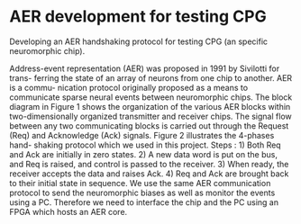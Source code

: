 # AER development for testing CPG

Developing an AER handshaking protocol for testing CPG (an specific neuromorphic chip).

Address-event representation (AER) was proposed in 1991 by Sivilotti for trans-
ferring the state of an array of neurons from one chip to another. AER is a commu-
nication protocol originally proposed as a means to communicate sparse neural events
between neuromorphic chips. The block diagram in Figure 1 shows the organization of
the various AER blocks within two-dimensionally organized transmitter and receiver
chips. The signal flow between any two communicating blocks is carried out through the
Request (Req) and Acknowledge (Ack) signals. Figure 2 illustrates the 4-phases hand-
shaking protocol which we used in this project. Steps : 1) Both Req and Ack are initially
in zero states. 2) A new data word is put on the bus, and Req is raised, and control is
passed to the receiver. 3) When ready, the receiver accepts the data and raises Ack. 4)
Req and Ack are brought back to their initial state in sequence. We use the same AER
communication protocol to send the neuromorphic biases as well as monitor the events
using a PC. Therefore we need to interface the chip and the PC using an FPGA which
hosts an AER core.
